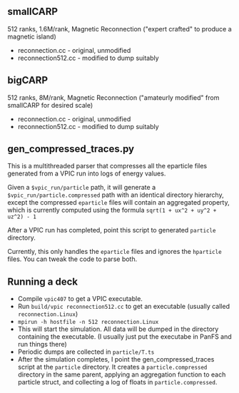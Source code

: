 smallCARP
---------

512 ranks, 1.6M/rank, Magnetic Reconnection ("expert crafted" to produce a magnetic island)

- reconnection.cc - original, unmodified
- reconnection512.cc - modified to dump suitably

bigCARP
-------

512 ranks, 8M/rank, Magnetic Reconnection ("amateurly modified" from smallCARP for desired scale)

- reconnection.cc - original, unmodified
- reconnection512.cc - modified to dump suitably

gen_compressed_traces.py
------------------------

This is a multithreaded parser that compresses all the eparticle files generated from a VPIC run into logs of energy values.

Given a `$vpic_run/particle` path, it will generate a `$vpic_run/particle.compressed` path with an identical directory hierarchy, except the compressed `eparticle` files will contain an aggregated property, which is currently computed using the formula `sqrt(1 + ux^2 + uy^2 + uz^2) - 1`

After a VPIC run has completed, point this script to generated `particle` directory.

Currently, this only handles the `eparticle` files and ignores the `hparticle` files. You can tweak the code to parse both.

Running a deck
--------------

- Compile `vpic407` to get a VPIC executable.
- Run `build/vpic reconnection512.cc` to get an executable (usually called `reconnection.Linux`)
- `mpirun -h hostfile -n 512 reconnection.Linux`
- This will start the simulation. All data will be dumped in the directory containing the executable. (I usually just put the executabe in PanFS and run things there)
- Periodic dumps are collected in `particle/T.ts`
- After the simulation completes, I point the gen_compressed_traces script at the `particle` directory. It creates a `particle.compressed` directory in the same parent, applying an aggregation function to each particle struct, and collecting a log of floats in `particle.compressed`.
